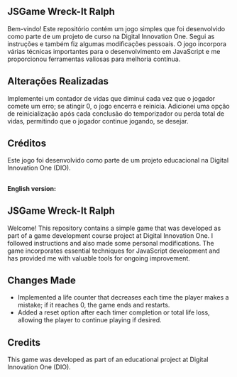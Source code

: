 ## JSGame Wreck-It Ralph

Bem-vindo! Este repositório contém um jogo simples que foi desenvolvido como parte de um projeto de curso na Digital Innovation One. Segui as instruções e também fiz algumas modificações pessoais. O jogo incorpora várias técnicas importantes para o desenvolvimento em JavaScript e me proporcionou ferramentas valiosas para melhoria contínua.

## Alterações Realizadas

Implementei um contador de vidas que diminui cada vez que o jogador comete um erro; se atingir 0, o jogo encerra e reinicia.
Adicionei uma opção de reinicialização após cada conclusão do temporizador ou perda total de vidas, permitindo que o jogador continue jogando, se desejar.

## Créditos

Este jogo foi desenvolvido como parte de um projeto educacional na Digital Innovation One (DIO).

##


**English version:** 


 ## JSGame Wreck-It Ralph

Welcome! This repository contains a simple game that was developed as part of a game development course project at Digital Innovation One. I followed instructions and also made some personal modifications. The game incorporates essential techniques for JavaScript development and has provided me with valuable tools for ongoing improvement.

## Changes Made

- Implemented a life counter that decreases each time the player makes a mistake; if it reaches 0, the game ends and restarts.
- Added a reset option after each timer completion or total life loss, allowing the player to continue playing if desired.

## Credits

This game was developed as part of an educational project at Digital Innovation One (DIO).
